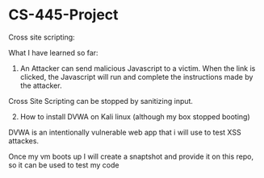 # CS-445-Project
Cross site scripting:

What I have learned so far:

1. An Attacker can send malicious Javascript to a victim. When the link is clicked,
the Javascript will run and complete the instructions made by the attacker.

Cross Site Scripting can be stopped by sanitizing input.

2. How to install DVWA on Kali linux (although my box stopped booting)

DVWA is an intentionally vulnerable web app that i will use to test XSS attackes.

Once my vm boots up I will create a snaptshot and provide it on this repo, so it can be used to test my code
